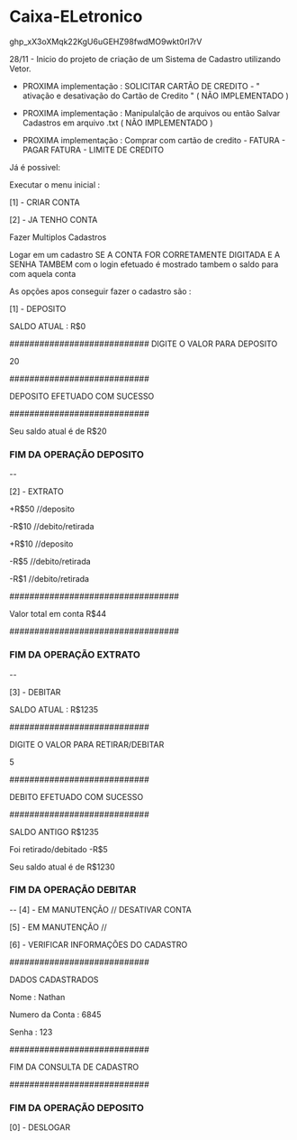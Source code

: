 # Caixa-ELetronico

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

28/11 - Inicio do projeto de criação de um Sistema de Cadastro utilizando Vetor. 

 - PROXIMA implementação : SOLICITAR CARTÃO DE CREDITO - " ativação e desativação do Cartão de Credito " ( NÃO IMPLEMENTADO )

 - PROXIMA implementação : Manipulalção de arquivos ou então Salvar Cadastros em arquivo .txt ( NÃO IMPLEMENTADO )

 - PROXIMA implementação : Comprar com cartão de credito - FATURA - PAGAR FATURA - LIMITE DE CREDITO




Já é possivel:

Executar  o menu inicial :

[1] - CRIAR CONTA

[2] - JA TENHO CONTA


Fazer Multiplos Cadastros

 Logar em um cadastro SE A CONTA FOR CORRETAMENTE DIGITADA E A SENHA TAMBEM 
 com o login efetuado é mostrado tambem o saldo para com aquela conta 


As opções apos conseguir fazer o cadastro são :

[1] - DEPOSITO

SALDO ATUAL : R$0

############################
DIGITE O VALOR PARA DEPOSITO

20

############################

DEPOSITO EFETUADO COM SUCESSO

############################

Seu saldo atual é de R$20


### FIM DA OPERAÇÃO DEPOSITO ###



--

[2] - EXTRATO


+R$50 //deposito

-R$10 //debito/retirada

+R$10 //deposito

-R$5  //debito/retirada

-R$1  //debito/retirada

##################################

Valor total em conta R$44

##################################

### FIM DA OPERAÇÃO EXTRATO ###
--

[3] - DEBITAR


SALDO ATUAL : R$1235

############################

DIGITE O VALOR PARA RETIRAR/DEBITAR

5

############################

DEBITO EFETUADO COM SUCESSO

############################

SALDO ANTIGO R$1235

Foi retirado/debitado -R$5

Seu saldo atual é de R$1230

### FIM DA OPERAÇÃO DEBITAR ###
--
[4] - EM MANUTENÇÃO // DESATIVAR CONTA

[5] - EM MANUTENÇÃO //



[6] - VERIFICAR INFORMAÇÕES DO CADASTRO

############################

DADOS CADASTRADOS

Nome : Nathan

Numero da Conta : 6845

Senha : 123

############################

FIM DA CONSULTA DE CADASTRO

############################

### FIM DA OPERAÇÃO DEPOSITO ###
[0] - DESLOGAR
